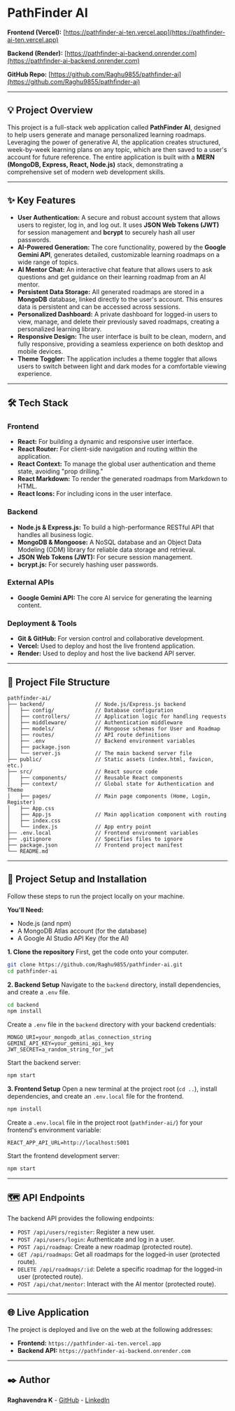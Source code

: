 # PathFinder AI

**Frontend (Vercel):** [https://pathfinder-ai-ten.vercel.app](https://pathfinder-ai-ten.vercel.app)

**Backend (Render):** [https://pathfinder-ai-backend.onrender.com](https://pathfinder-ai-backend.onrender.com)

**GitHub Repo:** [https://github.com/Raghu9855/pathfinder-ai](https://github.com/Raghu9855/pathfinder-ai)

-----

## 💡 Project Overview

This project is a full-stack web application called **PathFinder AI**, designed to help users generate and manage personalized learning roadmaps. Leveraging the power of generative AI, the application creates structured, week-by-week learning plans on any topic, which are then saved to a user's account for future reference. The entire application is built with a **MERN (MongoDB, Express, React, Node.js)** stack, demonstrating a comprehensive set of modern web development skills.

-----

## ✨ Key Features

  * **User Authentication:** A secure and robust account system that allows users to register, log in, and log out. It uses **JSON Web Tokens (JWT)** for session management and **bcrypt** to securely hash all user passwords.
  * **AI-Powered Generation:** The core functionality, powered by the **Google Gemini API**, generates detailed, customizable learning roadmaps on a wide range of topics.
  * **AI Mentor Chat:** An interactive chat feature that allows users to ask questions and get guidance on their learning roadmap from an AI mentor.
  * **Persistent Data Storage:** All generated roadmaps are stored in a **MongoDB** database, linked directly to the user's account. This ensures data is persistent and can be accessed across sessions.
  * **Personalized Dashboard:** A private dashboard for logged-in users to view, manage, and delete their previously saved roadmaps, creating a personalized learning library.
  * **Responsive Design:** The user interface is built to be clean, modern, and fully responsive, providing a seamless experience on both desktop and mobile devices.
  * **Theme Toggler:** The application includes a theme toggler that allows users to switch between light and dark modes for a comfortable viewing experience.

-----

## 🛠️ Tech Stack

### Frontend

  * **React:** For building a dynamic and responsive user interface.
  * **React Router:** For client-side navigation and routing within the application.
  * **React Context:** To manage the global user authentication and theme state, avoiding "prop drilling."
  * **React Markdown:** To render the generated roadmaps from Markdown to HTML.
  * **React Icons:** For including icons in the user interface.

### Backend

  * **Node.js & Express.js:** To build a high-performance RESTful API that handles all business logic.
  * **MongoDB & Mongoose:** A NoSQL database and an Object Data Modeling (ODM) library for reliable data storage and retrieval.
  * **JSON Web Tokens (JWT):** For secure session management.
  * **bcrypt.js:** For securely hashing user passwords.

### External APIs

  * **Google Gemini API:** The core AI service for generating the learning content.

### Deployment & Tools

  * **Git & GitHub:** For version control and collaborative development.
  * **Vercel:** Used to deploy and host the live frontend application.
  * **Render:** Used to deploy and host the live backend API server.

-----

## 📂 Project File Structure

```
pathfinder-ai/
├── backend/                // Node.js/Express.js backend
│   ├── config/             // Database configuration
│   ├── controllers/        // Application logic for handling requests
│   ├── middleware/         // Authentication middleware
│   ├── models/             // Mongoose schemas for User and Roadmap
│   ├── routes/             // API route definitions
│   ├── .env                // Backend environment variables
│   ├── package.json
│   └── server.js           // The main backend server file
├── public/                 // Static assets (index.html, favicon, etc.)
├── src/                    // React source code
│   ├── components/         // Reusable React components
│   ├── context/            // Global state for Authentication and Theme
│   ├── pages/              // Main page components (Home, Login, Register)
│   ├── App.css
│   ├── App.js              // Main application component with routing
│   ├── index.css
│   └── index.js            // App entry point
├── .env.local              // Frontend environment variables
├── .gitignore              // Specifies files to ignore
├── package.json            // Frontend project manifest
└── README.md
```

-----

## 🚀 Project Setup and Installation

Follow these steps to run the project locally on your machine.

**You'll Need:**

  * Node.js (and npm)
  * A MongoDB Atlas account (for the database)
  * A Google AI Studio API Key (for the AI)

**1. Clone the repository**
First, get the code onto your computer.

```bash
git clone https://github.com/Raghu9855/pathfinder-ai.git
cd pathfinder-ai
```

**2. Backend Setup**
Navigate to the `backend` directory, install dependencies, and create a `.env` file.

```bash
cd backend
npm install
```

Create a `.env` file in the `backend` directory with your backend credentials:

```
MONGO_URI=your_mongodb_atlas_connection_string
GEMINI_API_KEY=your_gemini_api_key
JWT_SECRET=a_random_string_for_jwt
```

Start the backend server:

```bash
npm start
```

**3. Frontend Setup**
Open a new terminal at the project root (`cd ..`), install dependencies, and create an `.env.local` file for the frontend.

```bash
npm install
```

Create a `.env.local` file in the project root (`pathfinder-ai/`) for your frontend's environment variable:

```
REACT_APP_API_URL=http://localhost:5001
```

Start the frontend development server:

```bash
npm start
```

-----

## 🗺️ API Endpoints

The backend API provides the following endpoints:

  * `POST /api/users/register`: Register a new user.
  * `POST /api/users/login`: Authenticate and log in a user.
  * `POST /api/roadmap`: Create a new roadmap (protected route).
  * `GET /api/roadmaps`: Get all roadmaps for the logged-in user (protected route).
  * `DELETE /api/roadmaps/:id`: Delete a specific roadmap for the logged-in user (protected route).
  * `POST /api/chat/mentor`: Interact with the AI mentor (protected route).

-----

## 🌐 Live Application

The project is deployed and live on the web at the following addresses:

  * **Frontend:** `https://pathfinder-ai-ten.vercel.app`
  * **Backend API:** `https://pathfinder-ai-backend.onrender.com`

-----

## ✒️ Author

**Raghavendra K** - [GitHub](https://github.com/Raghu9855) - [LinkedIn](www.linkedin.com/in/raghk)
